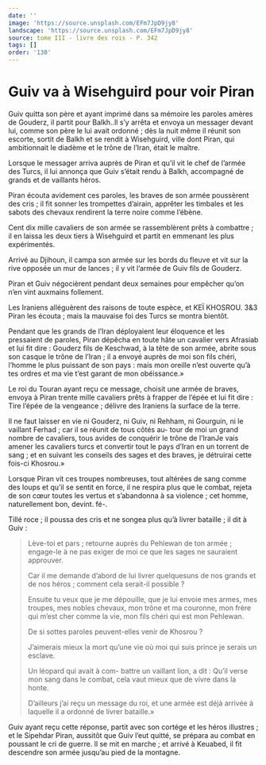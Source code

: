 ```yaml
---
date: ''
image: 'https://source.unsplash.com/EFm7JpD9jy8'
landscape: 'https://source.unsplash.com/EFm7JpD9jy8'
source: tome III - livre des rois - P. 342
tags: []
order: '130'
---
```


# Guiv va à Wisehguird pour voir Piran

Guiv quitta son père et ayant imprimé dans sa mémoire les paroles amères de Gouderz, il partit pour Balkh..ll s’y arrêta et envoya un messager devant lui, comme son père le lui avait ordonné ; dès la nuit même il réunit son escorte, sortit de Balkh et se rendit à Wisehguird, ville dont Piran, qui ambitionnait le diadème et le trône de l’Iran, était le maître.

Lorsque le messager arriva auprès de Piran et qu’il vit le chef de l’armée des Turcs, il lui annonça que Guiv s’était rendu à Balkh, accompagné de grands et de vaillants héros.

Piran écouta avidement ces paroles, les braves de son armée poussèrent des cris ; il fit sonner les trompettes d’airain, apprêter les timbales et les sabots des chevaux rendirent la terre noire comme l’ébène.

Cent dix mille cavaliers de son armée se rassemblèrent prêts à combattre ; il en laissa les deux tiers à Wisehguird et partit en emmenant les plus expérimentés.

Arrivé au Djihoun, il campa son armée sur les bords du fleuve et vit sur la rive opposée un mur de lances ; il y vit l’armée de Guiv fils de Gouderz.

Piran et Guiv négocièrent pendant deux semaines pour empêcher qu’on n’en vint auxmains follement.

Les Iraniens alléguèrent des raisons de toute espèce, et KEÏ KHOSROU. 3&3 Piran les écouta ; mais la mauvaise foi des Turcs se montra bientôt.

Pendant que les grands de l’Iran déployaient leur éloquence et les pressaient de paroles, Piran dépêcha en toute hâte un cavalier vers Afrasiab et lui fit dire : Gouderz fils de Keschwad, à la tête de son armée, abrite sous son casque le trône de l’Iran ; il a envoyé auprès de moi son fils chéri, l’homme le plus puissant de son pays : mais mon oreille n’est ouverte qu’à tes ordres et ma vie t’est garant de mon obéissance.»

Le roi du Touran ayant reçu ce message, choisit une armée de braves, envoya à Piran trente mille cavaliers prêts à frapper de l’épée et lui fit dire : Tire l’épée de la vengeance ; délivre des Iraniens la surface de la terre.

Il ne faut laisser en vie ni Gouderz, ni Guiv, ni Rehham, ni Gourguin, ni le vaillant Ferhad ; car il se réunit de tous côtés au-
tour de moi un grand nombre de cavaliers, tous avides de conquérir le trône de l’IranJe vais amener les cavaliers turcs et convertir tout le pays d’Iran en un torrent de sang ; et en suivant les conseils des sages et des braves, je détruirai cette fois-ci Khosrou.»

Lorsque Piran vit ces troupes nombreuses, tout altérées de sang comme des loups et qu’il se sentit en force, il ne respira plus que le combat, rejeta de son cœur toutes les vertus et s’abandonna à sa violence ; cet homme, naturellement bon, devint. fé-.

Tillé roce ; il poussa des cris et ne songea plus qu’à livrer bataille ; il dit à Guiv :

> Lève-toi et pars ; retourne auprès du Pehlewan de ton armée ; engage-le à ne pas exiger de moi ce que les sages ne sauraient approuver.
>
> Car il me demande d’abord de lui livrer quelquesuns de nos grands et de nos héros ; comment cela serait-il possible ?
>
> Ensuite tu veux que je me dépouille, que je lui envoie mes armes, mes troupes, mes nobles chevaux, mon trône et ma couronne, mon frère qui m’est cher comme la vie, mon fils chéri qui est mon Pehlewan.
>
> De si sottes paroles peuvent-elles venir de Khosrou ?
>
> J’aimerais mieux la mort qu’une vie où moi qui suis prince je serais un esclave.
>
> Un léopard qui avait à com- battre un vaillant lion, a dit : Qu’il verse mon sang dans le combat, cela vaut mieux que de vivre dans la honte.
>
> D’ailleurs j’ai reçu un message du roi, et une armée est déjà arrivée à laquelle il a ordonné de livrer bataille.»

Guiv ayant reçu cette réponse, partit avec son cortége et les héros illustres ; et le Sipehdar Piran, aussitôt que Guiv l’eut quitté, se prépara au combat en poussant le cri de guerre. ll se mit en marche ; et arrivé à Keuabed, il fit descendre son armée jusqu’au pied de la montagne.
